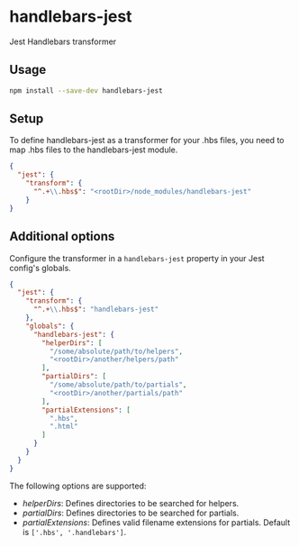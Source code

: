 # handlebars-jest

Jest Handlebars transformer

## Usage

```bash
npm install --save-dev handlebars-jest
```

## Setup

To define handlebars-jest as a transformer for your .hbs files, you need to map .hbs files to the handlebars-jest module.

```json
{
  "jest": {
    "transform": {
      "^.+\\.hbs$": "<rootDir>/node_modules/handlebars-jest"
    }
}
```

## Additional options

Configure the transformer in a `handlebars-jest` property in your Jest config's globals.


```json
{
  "jest": {
    "transform": {
      "^.+\\.hbs$": "handlebars-jest"
    },
    "globals": {
      "handlebars-jest": {
        "helperDirs": [
          "/some/absolute/path/to/helpers",
          "<rootDir>/another/helpers/path"
        ],
        "partialDirs": [
          "/some/absolute/path/to/partials",
          "<rootDir>/another/partials/path"
        ],
        "partialExtensions": [
          ".hbs",
          ".html"
        ]
      }
    }
  }
}
```

The following options are supported:

- *helperDirs*: Defines directories to be searched for helpers.
- *partialDirs*: Defines directories to be searched for partials.
- *partialExtensions*: Defines valid filename extensions for partials. Default is `['.hbs', '.handlebars']`.